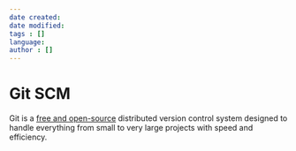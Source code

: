 ```yaml
---
date created: 
date modified: 
tags : []
language: 
author : []
---
```


# Git SCM

Git is a [free and open-source](https://git-scm.com/about/free-and-open-source) distributed version control system designed to handle everything from small to very large projects with speed and efficiency.
